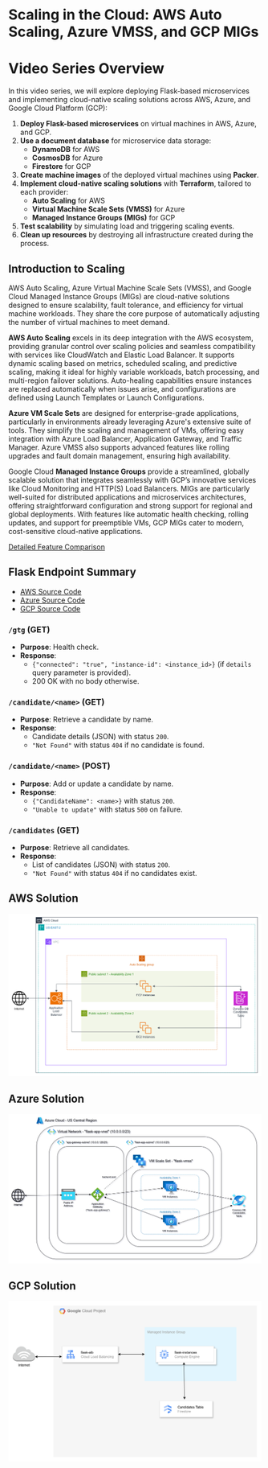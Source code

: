 # Scaling in the Cloud: AWS Auto Scaling, Azure VMSS, and GCP MIGs
# Video Series Overview

In this video series, we will explore deploying Flask-based microservices and implementing cloud-native scaling solutions across AWS, Azure, and Google Cloud Platform (GCP):

1. **Deploy Flask-based microservices** on virtual machines in AWS, Azure, and GCP.
2. **Use a document database** for microservice data storage:
   - **DynamoDB** for AWS
   - **CosmosDB** for Azure
   - **Firestore** for GCP
3. **Create machine images** of the deployed virtual machines using **Packer**.
4. **Implement cloud-native scaling solutions** with **Terraform**, tailored to each provider:
   - **Auto Scaling** for AWS
   - **Virtual Machine Scale Sets (VMSS)** for Azure
   - **Managed Instance Groups (MIGs)** for GCP
5. **Test scalability** by simulating load and triggering scaling events.
6. **Clean up resources** by destroying all infrastructure created during the process.
  
## Introduction to Scaling

AWS Auto Scaling, Azure Virtual Machine Scale Sets (VMSS), and Google Cloud Managed Instance Groups (MIGs) are cloud-native solutions designed to ensure scalability, fault tolerance, and efficiency for virtual machine workloads. They share the core purpose of automatically adjusting the number of virtual machines to meet demand.

**AWS Auto Scaling** excels in its deep integration with the AWS ecosystem, providing granular control over scaling policies and seamless compatibility with services like CloudWatch and Elastic Load Balancer. It supports dynamic scaling based on metrics, scheduled scaling, and predictive scaling, making it ideal for highly variable workloads, batch processing, and multi-region failover solutions. Auto-healing capabilities ensure instances are replaced automatically when issues arise, and configurations are defined using Launch Templates or Launch Configurations.

**Azure VM Scale Sets** are designed for enterprise-grade applications, particularly in environments already leveraging Azure's extensive suite of tools. They simplify the scaling and management of VMs, offering easy integration with Azure Load Balancer, Application Gateway, and Traffic Manager. Azure VMSS also supports advanced features like rolling upgrades and fault domain management, ensuring high availability. 

Google Cloud **Managed Instance Groups** provide a streamlined, globally scalable solution that integrates seamlessly with GCP’s innovative services like Cloud Monitoring and HTTP(S) Load Balancers. MIGs are particularly well-suited for distributed applications and microservices architectures, offering straightforward configuration and strong support for regional and global deployments. With features like automatic health checking, rolling updates, and support for preemptible VMs, GCP MIGs cater to modern, cost-sensitive cloud-native applications.

[Detailed Feature Comparison](./Comparison.md)

## Flask Endpoint Summary

- [AWS Source Code](https://github.com/mamonaco1973/aws-flask-asg/blob/main/02-packer/scripts/app.py)
- [Azure Source Code](https://github.com/mamonaco1973/azure-flask-vmss/blob/main/02-packer/scripts/app.py)
- [GCP Source Code](https://github.com/mamonaco1973/gcp-flask-mig/blob/main/01-packer/scripts/app.py)

### `/gtg` (GET)
- **Purpose**: Health check.
- **Response**: 
  - `{"connected": "true", "instance-id": <instance_id>}` (if `details` query parameter is provided).
  - 200 OK with no body otherwise.

### `/candidate/<name>` (GET)
- **Purpose**: Retrieve a candidate by name.
- **Response**: 
  - Candidate details (JSON) with status `200`.
  - `"Not Found"` with status `404` if no candidate is found.

### `/candidate/<name>` (POST)
- **Purpose**: Add or update a candidate by name.
- **Response**: 
  - `{"CandidateName": <name>}` with status `200`.
  - `"Unable to update"` with status `500` on failure.

### `/candidates` (GET)
- **Purpose**: Retrieve all candidates.
- **Response**: 
  - List of candidates (JSON) with status `200`.
  - `"Not Found"` with status `404` if no candidates exist.

## AWS Solution

![AWS diagram](aws-flask-asg.png)

## Azure Solution

![AWS diagram](azure-flask-vmss.png)

## GCP Solution

![AWS diagram](gcp-flask-mig.png)
